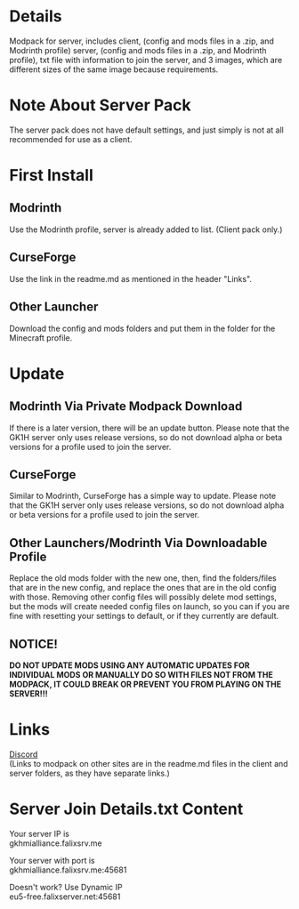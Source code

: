 # Details
Modpack for server, includes client, (config and mods files in a .zip, and Modrinth profile) server, (config and mods files in a .zip, and Modrinth profile), txt file with information to join the server, and 3 images, which are different sizes of the same image because requirements.
# Note About Server Pack
The server pack does not have default settings, and just simply is not at all recommended for use as a client.
# First Install
## Modrinth
Use the Modrinth profile, server is already added to list. (Client pack only.)
## CurseForge
Use the link in the readme.md as mentioned in the header "Links".
## Other Launcher
Download the config and mods folders and put them in the folder for the Minecraft profile.
# Update
## Modrinth Via Private Modpack Download
If there is a later version, there will be an update button. Please note that the GK1H server only uses release versions, so do not download alpha or beta versions for a profile used to join the server.
## CurseForge
Similar to Modrinth, CurseForge has a simple way to update. Please note that the GK1H server only uses release versions, so do not download alpha or beta versions for a profile used to join the server.
## Other Launchers/Modrinth Via Downloadable Profile
Replace the old mods folder with the new one, then, find the folders/files that are in the new config, and replace the ones that are in the old config with those. Removing other config files will possibly delete mod settings, but the mods will create needed config files on launch, so you can if you are fine with resetting your settings to default, or if they currently are default.
## NOTICE!
**DO NOT UPDATE MODS USING ANY AUTOMATIC UPDATES FOR INDIVIDUAL MODS OR MANUALLY DO SO WITH FILES NOT FROM THE MODPACK, IT COULD BREAK OR PREVENT YOU FROM PLAYING ON THE SERVER!!!**
# Links
[Discord](https://discord.gg/AwJvGzH)  
(Links to modpack on other sites are in the readme.md files in the client and server folders, as they have separate links.)
# Server Join Details.txt Content
Your server IP is  
gkhmialliance.falixsrv.me  

Your server with port is  
gkhmialliance.falixsrv.me:45681  

Doesn't work? Use Dynamic IP  
eu5-free.falixserver.net:45681  